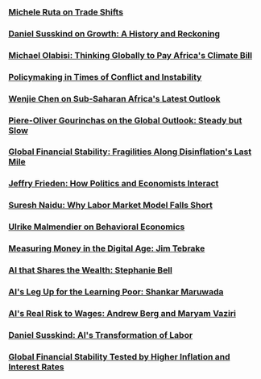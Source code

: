 ### [Michele Ruta on Trade Shifts](https://open.spotify.com/episode/0J7GRIihlNJhr7i8SnGt5q?si=5b7ff15c6f6041d3)
### [Daniel Susskind on Growth: A History and Reckoning](https://open.spotify.com/episode/5biZQRCxTaoiqC7ffU73jB?si=8d6896f9981e48c0)
### [Michael Olabisi: Thinking Globally to Pay Africa's Climate Bill](https://open.spotify.com/episode/6g75w001LyAumsyAkSUYw2?si=7adcaba15484484a)
### [Policymaking in Times of Conflict and Instability](https://open.spotify.com/episode/5KKhoXQCmgEdw3xZr6w7Ju?si=5ca2b7b8b3b14745)
### [Wenjie Chen on Sub-Saharan Africa's Latest Outlook](https://open.spotify.com/episode/1gC0GAaM8cDrUECS4tkkRO?si=c817f21304fe4ef1)
### [Piere-Oliver Gourinchas on the Global Outlook: Steady but Slow](https://open.spotify.com/episode/4PpEPWhCZGtmdbenFA97fs?si=19a84975f2534f8f)
### [Global Financial Stability: Fragilities Along Disinflation's Last Mile](https://open.spotify.com/episode/6Wz3Hg2IjOHNVQEsxGjY92?si=93c392ca00924e1c)
### [Jeffry Frieden: How Politics and Economists Interact](https://open.spotify.com/episode/7wU7qPEXAPB9shESiUlPWf?si=965584b03bfe4686)
### [Suresh Naidu: Why Labor Market Model Falls Short](https://open.spotify.com/episode/2cr5VeeYjByY9HEPXiU0oc?si=8eea5d012b684651)
### [Ulrike Malmendier on Behavioral Economics](https://open.spotify.com/episode/5wQTNB5O28MzTZSJfNKSyr?si=22cc930262d24e70)
### [Measuring Money in the Digital Age: Jim Tebrake](https://open.spotify.com/episode/4brM24ra7SDJbGZui5oTiI?si=23f15b7785284158)
### [AI that Shares the Wealth: Stephanie Bell](https://open.spotify.com/episode/0TP9MxjA5xV8lWEXAHpein?si=1f2ca8f8f9714fe1)
### [AI's Leg Up for the Learning Poor: Shankar Maruwada](https://open.spotify.com/episode/44c4u0tRp3zQtx6M7hXdfQ?si=096753f7866149e8)
### [AI's Real Risk to Wages: Andrew Berg and Maryam Vaziri](https://open.spotify.com/episode/5OcWyWbyg5zk2u9RQuIOoK?si=fd3dd0b7fe4a45bd)
### [Daniel Susskind: AI's Transformation of Labor](https://open.spotify.com/episode/1LftormV8MwxaruRZk7nXW?si=2d48ff0bb7c84210)
### [Global Financial Stability Tested by Higher Inflation and Interest Rates](https://open.spotify.com/episode/1F4eWK99vLrb501lIamdYL?si=d2e33f62498d48df)

